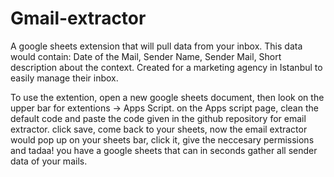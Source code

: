 # Gmail-extractor
A google sheets extension that will pull data from your inbox.
This data would contain: Date of the Mail, Sender Name, Sender Mail, Short description about the context.
Created for a marketing agency in Istanbul to easily manage their inbox.

To use the extention, open a new google sheets document, then look on the upper bar for extentions -> Apps Script.
on the Apps script page, clean the default code and paste the code given in the github repository for email extractor.
click save, come back to your sheets, now the email extractor would pop up on your sheets bar, click it, give the neccesary permissions
and tadaa! you have a google sheets that can in seconds gather all sender data of your mails.

